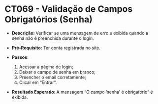 # CT069 - Validação de Campos Obrigatórios (Senha)

- **Descrição**: Verificar se uma mensagem de erro é exibida quando a senha não é preenchida durante o login.

- **Pré-Requisito:** Ter conta registrada no site.

- **Passos**:
    1. Acessar a página de login;
    2. Deixar o campo de senha em branco;
    3. Preencher o email corretamente;
    4. Clicar em “Entrar”.

- **Resultado Esperado**: A mensagem “O campo ‘senha’ é obrigatório” é exibida.